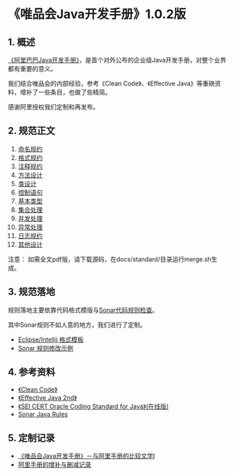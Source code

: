 # 《唯品会Java开发手册》1.0.2版

## 1. 概述

[《阿里巴巴Java开发手册》](https://github.com/alibaba/p3c)，是首个对外公布的企业级Java开发手册，对整个业界都有重要的意义。

我们结合唯品会的内部经验，参考《Clean Code》、《Effective Java》等重磅资料，增补了一些条目，也做了些精简。

感谢阿里授权我们定制和再发布。


## 2. 规范正文

1. [命名规约](standard/chapter01.md)
2. [格式规约](standard/chapter02.md)
3. [注释规约](standard/chapter03.md)
4. [方法设计](standard/chapter04.md)
5. [类设计](standard/chapter05.md)
6. [控制语句](standard/chapter06.md)
7. [基本类型](standard/chapter07.md)
8. [集合处理](standard/chapter08.md)
9. [并发处理](standard/chapter09.md)
10. [异常处理](standard/chapter10.md)
11. [日志规约](standard/chapter11.md)
12. [其他设计](standard/chapter12.md)


注意： 如需全文pdf版，请下载源码，在docs/standard/目录运行merge.sh生成。

## 3. 规范落地

规则落地主要依靠代码格式模版与[Sonar代码规则检查](https://www.sonarqube.org/)。

其中Sonar规则不如人意的地方，我们进行了定制。

* [Eclipse/Intellij 格式模板](https://github.com/vipshop/vjtools/tree/master/standard/formatter)
* [Sonar 规则修改示例](https://github.com/vipshop/vjtools/tree/master/standard/sonar-vj)

## 4. 参考资料

* [《Clean Code》](https://book.douban.com/subject/4199741/)
* [《Effective Java 2nd》](https://book.douban.com/subject/3360807/)
* [《SEI CERT Oracle Coding Standard for Java》(在线版)](https://www.securecoding.cert.org/confluence/display/java/SEI+CERT+Oracle+Coding+Standard+for+Java)
* [Sonar Java Rules](https://rules.sonarsource.com/java/)

## 5. 定制记录

* [《唯品会Java开发手册》－与阿里手册的比较文学I](http://calvin1978.blogcn.com/?p=1771)
* [阿里手册的增补与删减记录](standard/ali.md)
